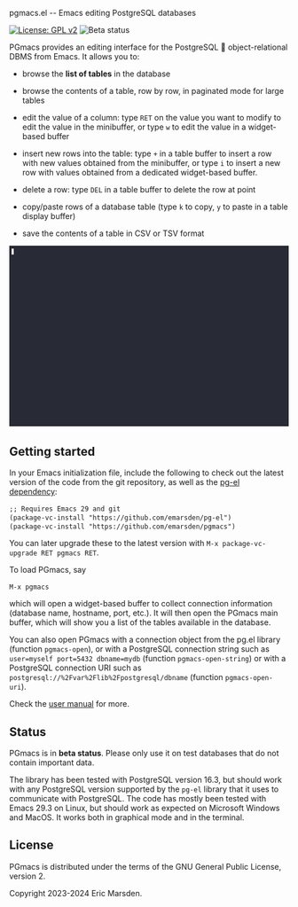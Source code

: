 pgmacs.el -- Emacs editing PostgreSQL databases

[![License: GPL v2](https://img.shields.io/badge/License-GPL%20v2-blue.svg)](https://www.gnu.org/licenses/old-licenses/gpl-2.0)
![Beta status](https://img.shields.io/badge/status-beta-blue)


PGmacs provides an editing interface for the PostgreSQL 🐘 object-relational DBMS from Emacs.
It allows you to:

- browse the **list of tables** in the database

- browse the contents of a table, row by row, in paginated mode for large tables

- edit the value of a column: type `RET` on the value you want to modify to edit the value in the
  minibuffer, or type `w` to edit the value in a widget-based buffer

- insert new rows into the table: type `+` in a table buffer to insert a row with new values
  obtained from the minibuffer, or type `i` to insert a new row with values obtained from a
  dedicated widget-based buffer.

- delete a row: type `DEL` in a table buffer to delete the row at point

- copy/paste rows of a database table (type `k` to copy, `y` to paste in a table display buffer)

- save the contents of a table in CSV or TSV format

![GIF editing](doc/src/img/edit-value.gif)



## Getting started

In your Emacs initialization file, include the following to check out the latest version of the code
from the git repository, as well as the [pg-el dependency](https://github.com/emarsden/pg-el/):

    ;; Requires Emacs 29 and git
    (package-vc-install "https://github.com/emarsden/pg-el")
    (package-vc-install "https://github.com/emarsden/pgmacs")

You can later upgrade these to the latest version with `M-x package-vc-upgrade RET pgmacs RET`.

To load PGmacs, say 

    M-x pgmacs
    
which will open a widget-based buffer to collect connection information (database name, hostname,
port, etc.). It will then open the PGmacs main buffer, which will show you a list of the tables
available in the database.

You can also open PGmacs with a connection object from the pg.el library (function `pgmacs-open`),
or with a PostgreSQL connection string such as `user=myself port=5432 dbname=mydb` (function
`pgmacs-open-string`) or with a PostgreSQL connection URI such as
`postgresql://%2Fvar%2Flib%2Fpostgresql/dbname` (function `pgmacs-open-uri`). 

Check the [user manual](https://emarsden.github.io/pgmacs/) for more.


## Status

PGmacs is in **beta status**. Please only use it on test databases that do not contain important
data. 

The library has been tested with PostgreSQL version 16.3, but should work with any PostgreSQL
version supported by the `pg-el` library that it uses to communicate with PostgreSQL. The code has
mostly been tested with Emacs 29.3 on Linux, but should work as expected on Microsoft Windows and
MacOS. It works both in graphical mode and in the terminal.


## License

PGmacs is distributed under the terms of the GNU General Public License, version 2.

Copyright 2023-2024 Eric Marsden.

